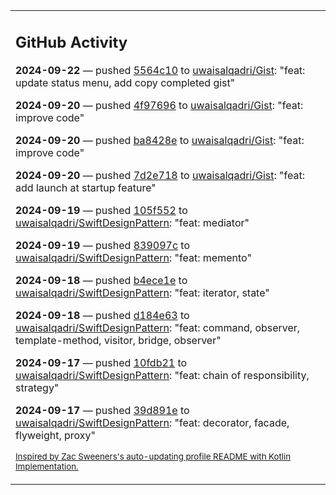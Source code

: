 <table><tr><td valign="top" width="100%">    

## GitHub Activity

**2024-09-22** — pushed [5564c10](https://github.com/uwaisalqadri/Gist/commits/5564c107b11cb11c98f81cc36f5d02dbe0965cf0) to [uwaisalqadri/Gist](https://github.com/uwaisalqadri/Gist): "feat: update status menu, add copy completed gist"

**2024-09-20** — pushed [4f97696](https://github.com/uwaisalqadri/Gist/commits/4f976968e229b1a75731d42202ef203a89041395) to [uwaisalqadri/Gist](https://github.com/uwaisalqadri/Gist): "feat: improve code"

**2024-09-20** — pushed [ba8428e](https://github.com/uwaisalqadri/Gist/commits/ba8428ea8a47260c030cad143cc1b2d920d7c837) to [uwaisalqadri/Gist](https://github.com/uwaisalqadri/Gist): "feat: improve code"

**2024-09-20** — pushed [7d2e718](https://github.com/uwaisalqadri/Gist/commits/7d2e7182162f6696bcf13e80e1f119d851bd1545) to [uwaisalqadri/Gist](https://github.com/uwaisalqadri/Gist): "feat: add launch at startup feature"

**2024-09-19** — pushed [105f552](https://github.com/uwaisalqadri/SwiftDesignPattern/commits/105f552f6e0e4f1362a4360fe01d9804ff6d44b4) to [uwaisalqadri/SwiftDesignPattern](https://github.com/uwaisalqadri/SwiftDesignPattern): "feat: mediator"

**2024-09-19** — pushed [839097c](https://github.com/uwaisalqadri/SwiftDesignPattern/commits/839097c006fc314e65a35f1c0a0f45a9eb0dd054) to [uwaisalqadri/SwiftDesignPattern](https://github.com/uwaisalqadri/SwiftDesignPattern): "feat: memento"

**2024-09-18** — pushed [b4ece1e](https://github.com/uwaisalqadri/SwiftDesignPattern/commits/b4ece1edc0c1a587672cbab453ce2e1dc8c23006) to [uwaisalqadri/SwiftDesignPattern](https://github.com/uwaisalqadri/SwiftDesignPattern): "feat: iterator, state"

**2024-09-18** — pushed [d184e63](https://github.com/uwaisalqadri/SwiftDesignPattern/commits/d184e634b687bccebc0c0010e63c1c2377651e16) to [uwaisalqadri/SwiftDesignPattern](https://github.com/uwaisalqadri/SwiftDesignPattern): "feat: command, observer, template-method, visitor, bridge, observer"

**2024-09-17** — pushed [10fdb21](https://github.com/uwaisalqadri/SwiftDesignPattern/commits/10fdb21c3a99dd4ad651f7f80d0fc0eeaf7f2863) to [uwaisalqadri/SwiftDesignPattern](https://github.com/uwaisalqadri/SwiftDesignPattern): "feat: chain of responsibility, strategy"

**2024-09-17** — pushed [39d891e](https://github.com/uwaisalqadri/SwiftDesignPattern/commits/39d891e41f4bb30d3e46ffacf702297761aa3e18) to [uwaisalqadri/SwiftDesignPattern](https://github.com/uwaisalqadri/SwiftDesignPattern): "feat: decorator, facade, flyweight, proxy"
                
<sub><a href="https://github.com/ZacSweers/ZacSweers/">Inspired by Zac Sweeners's auto-updating profile README with Kotlin Implementation.</a></sub>
        